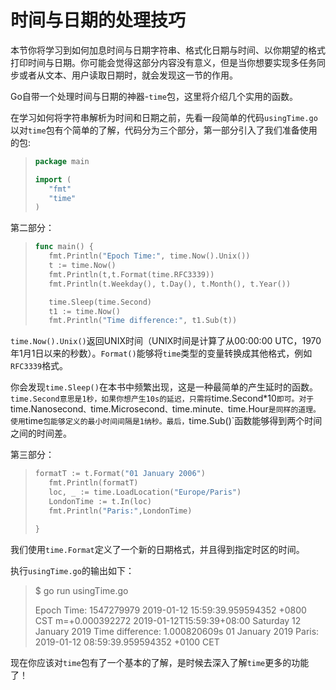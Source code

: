 # **时间与日期的处理技巧**

本节你将学习到如何加息时间与日期字符串、格式化日期与时间、以你期望的格式打印时间与日期。你可能会觉得这部分内容没有意义，但是当你想要实现多任务同步或者从文本、用户读取日期时，就会发现这一节的作用。

Go自带一个处理时间与日期的神器-`time`包，这里将介绍几个实用的函数。

在学习如何将字符串解析为时间和日期之前，先看一段简单的代码`usingTime.go`以对`time`包有个简单的了解，代码分为三个部分，第一部分引入了我们准备使用的包:

> ```go
> package main
> 
> import (
>    "fmt"
>    "time"
> )
> ```

第二部分：

> ```go
> func main() {
>    fmt.Println("Epoch Time:", time.Now().Unix())
>    t := time.Now()
>    fmt.Println(t,t.Format(time.RFC3339))
>    fmt.Println(t.Weekday(), t.Day(), t.Month(), t.Year())
> 
>    time.Sleep(time.Second)
>    t1 := time.Now()
>    fmt.Println("Time difference:", t1.Sub(t))
> ```

`time.Now().Unix()`返回UNIX时间（UNIX时间是计算了从00:00:00 UTC，1970年1月1日以来的秒数）。`Format()`能够将`time`类型的变量转换成其他格式，例如`RFC3339`格式。

你会发现`time.Sleep()`在本书中频繁出现，这是一种最简单的产生延时的函数。`time.Second意思是1秒，如果你想产生10s的延迟，只需将`time.Second*10`即可。对于`time.Nanosecond`、`time.Microsecond`、`time.minute`、`time.Hour`是同样的道理。使用`time`包能够定义的最小时间间隔是1纳秒。最后，`time.Sub()`函数能够得到两个时间之间的时间差。

第三部分：

> ```go
> formatT := t.Format("01 January 2006")
>    fmt.Println(formatT)
>    loc, _ := time.LoadLocation("Europe/Paris")
>    LondonTime := t.In(loc)
>    fmt.Println("Paris:",LondonTime)
> 
> }
> ```

我们使用`time.Format`定义了一个新的日期格式，并且得到指定时区的时间。

执行`usingTime.go`的输出如下：

> $ go run usingTime.go
>
> Epoch Time: 1547279979
> 2019-01-12 15:59:39.959594352 +0800 CST m=+0.000392272 2019-01-12T15:59:39+08:00
> Saturday 12 January 2019
> Time difference: 1.000820609s
> 01 January 2019
> Paris: 2019-01-12 08:59:39.959594352 +0100 CET

现在你应该对`time`包有了一个基本的了解，是时候去深入了解`time`更多的功能了！